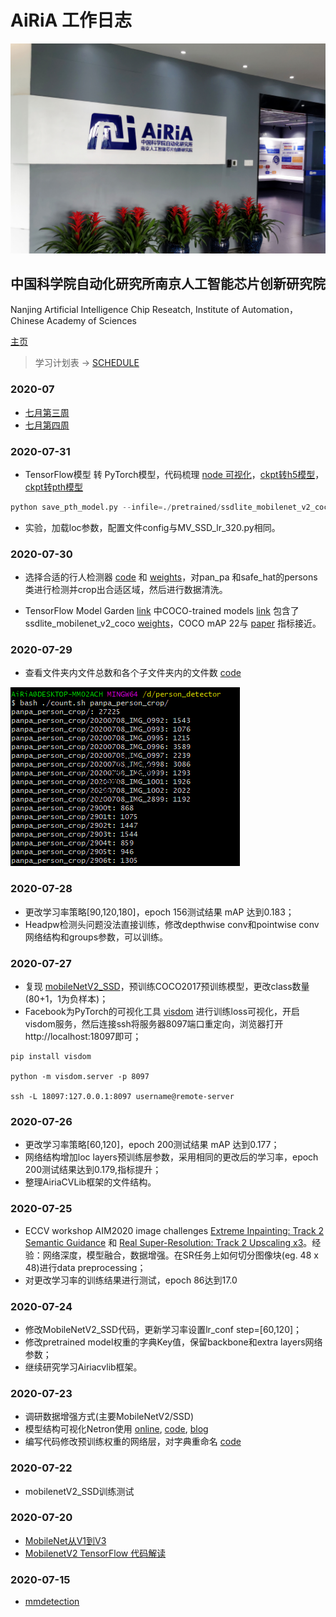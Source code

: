 # AiRiA 工作日志

<p align='center'>
<img src='pic.jpg'>
</p>

## 中国科学院自动化研究所南京人工智能芯片创新研究院
Nanjing Artificial Intelligence Chip Reseatch,  Institute of Automation，Chinese Academy of Sciences

[主页](http://www.airia.cn)

> 学习计划表 -> [SCHEDULE](https://github.com/Liuhongzhi2018/AiRiA/blob/master/SCHEDULE.md)

### 2020-07

- [七月第三周](https://github.com/Liuhongzhi2018/AiRiA/blob/master/WorkLog/2020-07-W3.md)
- [七月第四周](https://github.com/Liuhongzhi2018/AiRiA/blob/master/WorkLog/2020-07-W4.md)

### 2020-07-31

- TensorFlow模型 转 PyTorch模型，代码梳理 [node 可视化](https://github.com/Liuhongzhi2018/AiRiA/blob/master/Source/node_visual.py)，[ckpt转h5模型](https://github.com/Liuhongzhi2018/AiRiA/blob/master/Source/transfer2h5_model.py)，[ckpt转pth模型](https://github.com/Liuhongzhi2018/AiRiA/blob/master/Source/save_pth_model)

```python
python save_pth_model.py --infile=./pretrained/ssdlite_mobilenet_v2_coco_2018_05_09/model.ckpt
```

- 实验，加载loc参数，配置文件config与MV\_SSD\_lr\_320.py相同。


### 2020-07-30

- 选择合适的行人检测器 [code](https://github.com/ultralytics/yolov3) 和 [weights](https://drive.google.com/drive/folders/1LezFG5g3BCW6iYaV89B2i64cqEUZD7e0)，对pan\_pa 和safe\_hat的persons类进行检测并crop出合适区域，然后进行数据清洗。

- TensorFlow Model Garden [link](https://github.com/tensorflow/models) 中COCO-trained models [link](https://github.com/tensorflow/models/blob/master/research/object_detection/g3doc/tf1_detection_zoo.md) 包含了 ssdlite\_mobilenet\_v2\_coco [weights](http://download.tensorflow.org/models/object_detection/ssdlite_mobilenet_v2_coco_2018_05_09.tar.gz)，COCO mAP 22与 [paper](http://openaccess.thecvf.com/content_cvpr_2018/papers/Sandler_MobileNetV2_Inverted_Residuals_CVPR_2018_paper.pdf) 指标接近。



### 2020-07-29

- 查看文件夹内文件总数和各个子文件夹内的文件数 [code](https://github.com/Liuhongzhi2018/AiRiA/blob/master/Source/count.sh)

![display](https://github.com/Liuhongzhi2018/AiRiA/blob/master/Source/files_count.png)


### 2020-07-28

- 更改学习率策略[90,120,180]，epoch 156测试结果 mAP 达到0.183；
- Headpw检测头问题没法直接训练，修改depthwise conv和pointwise conv网络结构和groups参数，可以训练。

### 2020-07-27

- 复现 [mobileNetV2_SSD](https://github.com/ZhongyuanW/SSD_mobilenetv2-with-Focal-loss/)，预训练COCO2017预训练模型，更改class数量(80+1，1为负样本)；
- Facebook为PyTorch的可视化工具 [visdom](https://zhuanlan.zhihu.com/p/34692106) 进行训练loss可视化，开启visdom服务，然后连接ssh将服务器8097端口重定向，浏览器打开http://localhost:18097即可；
```
pip install visdom

python -m visdom.server -p 8097 

ssh -L 18097:127.0.0.1:8097 username@remote-server
```


### 2020-07-26

- 更改学习率策略[60,120]，epoch 200测试结果 mAP 达到0.177；
- 网络结构增加loc layers预训练层参数，采用相同的更改后的学习率，epoch 200测试结果达到0.179,指标提升；
- 整理AiriaCVLib框架的文件结构。


### 2020-07-25

- ECCV workshop AIM2020 image challenges [Extreme Inpainting: Track 2 Semantic Guidance](https://competitions.codalab.org/competitions/24676#results) 和 [Real Super-Resolution: Track 2 Upscaling x3](https://competitions.codalab.org/competitions/24681#results)。经验：网络深度，模型融合，数据增强。在SR任务上如何切分图像块(eg. 48 x 48)进行data preprocessing；
- 对更改学习率的训练结果进行测试，epoch 86达到17.0

### 2020-07-24

- 修改MobileNetV2_SSD代码，更新学习率设置lr\_conf step=[60,120]；
- 修改pretrained model权重的字典Key值，保留backbone和extra layers网络参数；
- 继续研究学习Airiacvlib框架。


### 2020-07-23

- 调研数据增强方式(主要MobileNetV2/SSD)
- 模型结构可视化Netron使用 [online](https://lutzroeder.github.io/netron/), [code](https://github.com/lutzroeder/Netron), [blog](https://www.jianshu.com/p/2d1291d69a54)
- 编写代码修改预训练权重的网络层，对字典重命名 [code](https://github.com/Liuhongzhi2018/AiRiA/blob/master/Source/rename_model.py)


### 2020-07-22

- mobilenetV2_SSD训练测试

### 2020-07-20

- [MobileNet从V1到V3](https://zhuanlan.zhihu.com/p/70703846)
- [MobilenetV2 TensorFlow 代码解读](https://zhuanlan.zhihu.com/p/51608073)

### 2020-07-15

- [mmdetection](https://github.com/open-mmlab/mmdetection)
